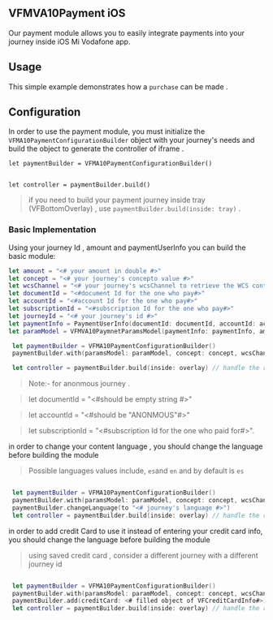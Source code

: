 
## VFMVA10Payment iOS 

Our payment module allows you to easily integrate payments into your journey inside iOS Mi Vodafone app.

## Usage

This simple example demonstrates how a `purchase` can be made .


## Configuration 

In order to use the payment module, you must initialize the `VFMA10PaymentConfigurationBuilder` object with your journey's needs and build the object to generate the controller of iframe .

```
let paymentBuilder = VFMA10PaymentConfigurationBuilder()


let controller = paymentBuilder.build() 
```
> if you need to build your payment journey inside tray (VFBottomOverlay) , use ```paymentBuilder.build(inside: tray)``` . 

### Basic Implementation
Using your journey Id , amount and paymentUserInfo you can build the basic module:

```swift
let amount = "<# your amount in double #>"
let concept = "<# your journey's concepto value #>"
let wcsChannel = "<# your journey's wcsChannel to retrieve the WCS content#>"
let documentId = "<#document Id for the one who pay#>"
let accountId = "<#account Id for the one who pay#>"
let subscriptionId = "<#subscription Id for the one who pay#>"
let journeyId = "<# your journey's id #>"
let paymentInfo = PaymentUserInfo(documentId: documentId, accountId: accountId, subscriptionId: subscriptionId)
let paramModel = VFMVA10PaymnetParamsModel(paymentInfo: paymentInfo, amount: amount, journeyId: journeyId)

 let paymentBuilder = VFMA10PaymentConfigurationBuilder()
 paymentBuilder.with(paramsModel: paramModel, concept: concept, wcsChannel: wcsChannel)

 let controller = paymentBuilder.build(inside: overlay) // handle the result (by pushing - presenting , ....)

```
> Note:- for anonmous journey . 

> let documentId = "<#should be empty string #>"

> let accountId = "<#should be "ANONMOUS"#>"

> let subscriptionId = "<#subscription Id for the one who paid for#>". 


in order to change your content language , you should change the language before building the module 

> Possible languages values include, `es`and `en` and by default is `es`

```swift

 let paymentBuilder = VFMA10PaymentConfigurationBuilder()
 paymentBuilder.with(paramsModel: paramModel, concept: concept, wcsChannel: wcsChannel)
 paymentBuilder.changeLanguage(to "<# journey's language #>") 
 let controller = paymentBuilder.build(inside: overlay) // handle the result 

```
in order to add credit Card to use it instead of entering your credit card info, you should change the language before building the module 

> using saved credit card , consider a different journey with a different journey id 

```swift

 let paymentBuilder = VFMA10PaymentConfigurationBuilder()
 paymentBuilder.with(paramsModel: paramModel, concept: concept, wcsChannel: wcsChannel)
 paymentBuilder.add(creditCard: <# filled object of VFCreditCardInfo#>)
 let controller = paymentBuilder.build(inside: overlay) // handle the result 

```
